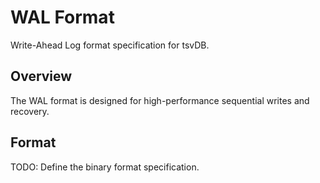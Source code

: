 # WAL Format

Write-Ahead Log format specification for tsvDB.

## Overview

The WAL format is designed for high-performance sequential writes and recovery.

## Format

TODO: Define the binary format specification.
